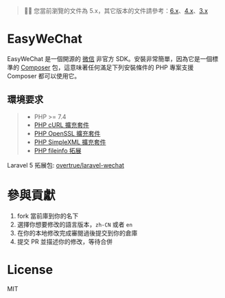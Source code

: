 > 👋🏼 您當前瀏覽的文件為 5.x，其它版本的文件請參考：[6.x](/6.x/)、[4.x](/4.x/)、[3.x](/3.x/)

# EasyWeChat

EasyWeChat 是一個開源的 [微信](http://www.wechat.com) 非官方 SDK。安裝非常簡單，因為它是一個標準的 [Composer](https://getcomposer.org/) 包，這意味著任何滿足下列安裝條件的 PHP 專案支援 Composer 都可以使用它。

## 環境要求

> - PHP >= 7.4
> - [PHP cURL 擴充套件](http://php.net/manual/en/book.curl.php)
> - [PHP OpenSSL 擴充套件](http://php.net/manual/en/book.openssl.php)
> - [PHP SimpleXML 擴充套件](http://php.net/manual/en/book.simplexml.php)
> - [PHP fileinfo 拓展](http://php.net/manual/en/book.fileinfo.php)

Laravel 5 拓展包: [overtrue/laravel-wechat](https://github.com/overtrue/laravel-wechat)

# 參與貢獻

1. fork 當前庫到你的名下
2. 選擇你想要修改的語言版本，`zh-CN` 或者 `en`
3. 在你的本地修改完成審閱過後提交到你的倉庫
4. 提交 PR 並描述你的修改，等待合併

# License

MIT
